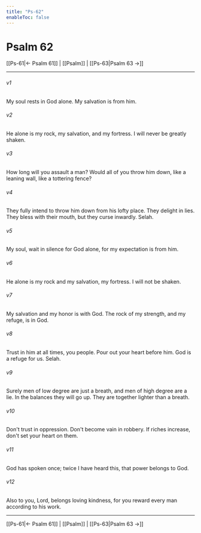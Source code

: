 ```yaml
---
title: "Ps-62"
enableToc: false
---
```

# Psalm 62

[[Ps-61|← Psalm 61]] | [[Psalm]] | [[Ps-63|Psalm 63 →]]
***



###### v1 
My soul rests in God alone. My salvation is from him. 

###### v2 
He alone is my rock, my salvation, and my fortress. I will never be greatly shaken. 

###### v3 
How long will you assault a man? Would all of you throw him down, like a leaning wall, like a tottering fence? 

###### v4 
They fully intend to throw him down from his lofty place. They delight in lies. They bless with their mouth, but they curse inwardly. Selah. 

###### v5 
My soul, wait in silence for God alone, for my expectation is from him. 

###### v6 
He alone is my rock and my salvation, my fortress. I will not be shaken. 

###### v7 
My salvation and my honor is with God. The rock of my strength, and my refuge, is in God. 

###### v8 
Trust in him at all times, you people. Pour out your heart before him. God is a refuge for us. Selah. 

###### v9 
Surely men of low degree are just a breath, and men of high degree are a lie. In the balances they will go up. They are together lighter than a breath. 

###### v10 
Don't trust in oppression. Don't become vain in robbery. If riches increase, don't set your heart on them. 

###### v11 
God has spoken once; twice I have heard this, that power belongs to God. 

###### v12 
Also to you, Lord, belongs loving kindness, for you reward every man according to his work.

***
[[Ps-61|← Psalm 61]] | [[Psalm]] | [[Ps-63|Psalm 63 →]]
